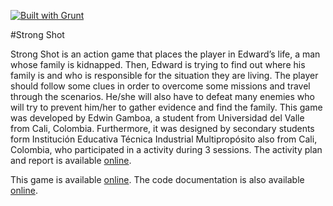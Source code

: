 [![Built with Grunt](https://cdn.gruntjs.com/builtwith.png)](http://gruntjs.com/)

#Strong Shot

Strong Shot is an action game that places the player in Edward’s life, a  man  whose  family  is  kidnapped. Then,  Edward  is  trying  to  find out where his family is and who is responsible for the situation they are living.	The player should follow some clues in order to overcome some  missions  and  travel  through  the  scenarios. He/she  will  also have  to  defeat  many  enemies  who  will  try  to  prevent  him/her  to gather evidence and find the family.
This game was developed by Edwin Gamboa, a student from Universidad del Valle from Cali, Colombia. Furthermore, it was designed by secondary students form Institución Educativa Técnica Industrial Multipropósito also from Cali, Colombia, who participated in a activity during 3 sessions. The activity plan and report is available [online](https://drive.google.com/folderview?id=0ByFiMta0NGNFQnVESmxoZlNSVVE&usp=sharing).

This game is available [online](http://edwingamboa.github.io/deploy).
The code documentation is also available [online](http://edwingamboa.github.io/codeDocumentation/).
